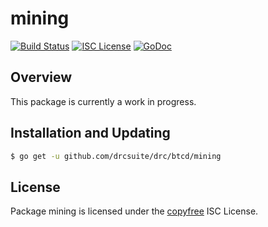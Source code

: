 mining
======

[![Build Status](http://img.shields.io/travis/btcsuite/btcd.svg)](https://travis-ci.org/btcsuite/btcd)
[![ISC License](http://img.shields.io/badge/license-ISC-blue.svg)](http://copyfree.org)
[![GoDoc](https://img.shields.io/badge/godoc-reference-blue.svg)](http://godoc.org/github.com/drcsuite/drc/btcd/mining)

## Overview

This package is currently a work in progress.

## Installation and Updating

```bash
$ go get -u github.com/drcsuite/drc/btcd/mining
```

## License

Package mining is licensed under the [copyfree](http://copyfree.org) ISC
License.
